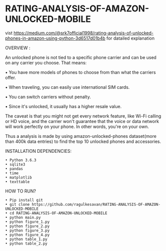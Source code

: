 # RATING-ANALYSIS-OF-AMAZON-UNLOCKED-MOBILE
vist https://medium.com/@srk7official1998/rating-analysis-of-unlocked-phones-in-amazon-using-python-3d6517d01b4b for datailed explanation

OVERVIEW :

An unlocked phone is not tied to a specific phone carrier and can be used on any carrier you choose. 
That means:

 • You have more models of phones to choose from than what the carriers offer.

 • When traveling, you can easily use international SIM cards.

 • You can switch carriers without penalty.

 • Since it's unlocked, it usually has a higher resale value.

The caveat is that you might not get every network feature, like Wi-Fi calling or HD voice, and the carrier won't guarantee that the voice or data network will work perfectly on your phone. In other words, you're on your own.

Thus a analysis is made by using amazon-unlocked-phones dataset(more than 400k data entries) to find the top 10 unlocked phones  and accessories.

INSTALLATION  DEPENDENCIES:
    
    • Python 3.6.3
    • sqlite3
    • pandas
    • time
    • matplotlib
    • texttable

HOW TO RUN?
   
    • Pip install git
    • git clone https://github.com/ragulkesavan/RATING-ANALYSIS-OF-AMAZON-UNLOCKED-MOBILE
    • cd RATING-ANALYSIS-OF-AMAZON-UNLOCKED-MOBILE
    • python main.py
    • python figure_1.py
    • python figure_2.py
    • python figure_3.py
    • python figure_4.py
    • python table_1.py
    • python table_2.py
      
